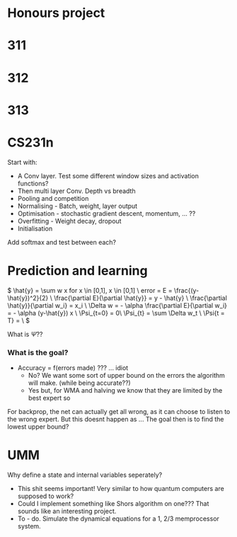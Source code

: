 # Honours project



# 311


# 312



# 313


# CS231n

Start with:
* A Conv layer. Test some different window sizes and activation functions?
* Then multi layer Conv. Depth vs breadth
* Pooling and competition
* Normalising - Batch, weight, layer output
* Optimisation - stochastic gradient descent, momentum, ... ??
* Overfitting - Weight decay, dropout
* Initialisation


Add softmax and test between each?


# Prediction and learning
$
\hat{y} = \sum w x for x \in [0,1], x \in [0,1] \\
error = E = \frac{(y-\hat{y})^2}{2} \\
\frac{\partial E}{\partial \hat{y}} = y - \hat{y} \\
\frac{\partial \hat{y}}{\partial w_i} = x_i  \\
\Delta w = - \alpha \frac{\partial E}{\partial w_i} = - \alpha (y-\hat{y}) x \\
\Psi_{t=0} = 0\\
\Psi_{t} = \sum \Delta w_t \\
\Psi{t = T} =  \\
$

What is $\Psi$?? 

### What is the goal?

* Accuracy = f(errors made) ???    ... idiot
    * No? We want some sort of upper bound on the errors the algorithm will make. (while being accurate??)
    * Yes but, for WMA and halving we know that they are limited by the best expert so 


For backprop, the net can actually get all wrong, as it can choose to listen to the wrong expert. But this doesnt happen as ...
The goal then is to find the lowest upper bound?
# UMM

Why define a state and internal variables seperately? 
* This shit seems important! Very similar to how quantum computers are supposed to work?
 * Could I implement something like Shors algorithm on one??? That sounds like an interesting project.
* To - do. Simulate the dynamical equations for a 1, 2/3 memprocessor system.
